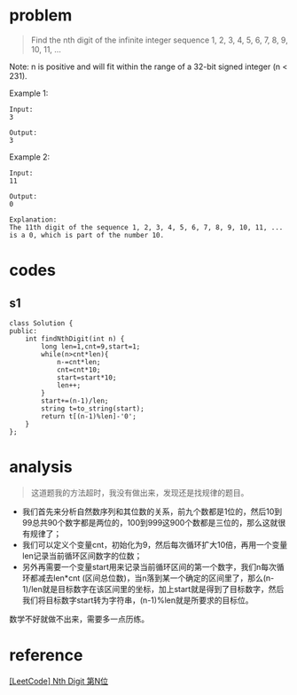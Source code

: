 # problem
>Find the nth digit of the infinite integer sequence 1, 2, 3, 4, 5, 6, 7, 8, 9, 10, 11, ...

Note:
n is positive and will fit within the range of a 32-bit signed integer (n < 231).

Example 1:
```
Input:
3

Output:
3
```
Example 2:
```
Input:
11

Output:
0

Explanation:
The 11th digit of the sequence 1, 2, 3, 4, 5, 6, 7, 8, 9, 10, 11, ... is a 0, which is part of the number 10.
```


# codes

## s1
```
class Solution {
public:
    int findNthDigit(int n) {
        long len=1,cnt=9,start=1;
        while(n>cnt*len){
            n-=cnt*len;
            cnt=cnt*10;
            start=start*10;
            len++;
        }
        start+=(n-1)/len;
        string t=to_string(start);
        return t[(n-1)%len]-'0';
    }
};
```

# analysis
>这道题我的方法超时，我没有做出来，发现还是找规律的题目。
- 我们首先来分析自然数序列和其位数的关系，前九个数都是1位的，然后10到99总共90个数字都是两位的，100到999这900个数都是三位的，那么这就很有规律了；
- 我们可以定义个变量cnt，初始化为9，然后每次循环扩大10倍，再用一个变量len记录当前循环区间数字的位数；
- 另外再需要一个变量start用来记录当前循环区间的第一个数字，我们n每次循环都减去len*cnt (区间总位数)，当n落到某一个确定的区间里了，那么(n-1)/len就是目标数字在该区间里的坐标，加上start就是得到了目标数字，然后我们将目标数字start转为字符串，(n-1)%len就是所要求的目标位。

数学不好就做不出来，需要多一点历练。

# reference
[[LeetCode] Nth Digit 第N位][1]


[1]: http://www.cnblogs.com/grandyang/p/5891871.html